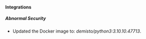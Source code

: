 #### Integrations
##### Abnormal Security
- Updated the Docker image to: *demisto/python3:3.10.10.47713*.
